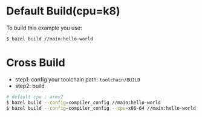 # Default Build(cpu=k8)

To build this example you use:

```
$ bazel build //main:hello-world
```


# Cross Build

- step1: config your toolchain path: `toolchain/BUILD`
- step2: build

```bash
# default cpu : armv7
$ bazel build --config=compiler_config //main:hello-world
$ bazel build --config=compiler_config --cpu=x86-64 //main:hello-world
```
